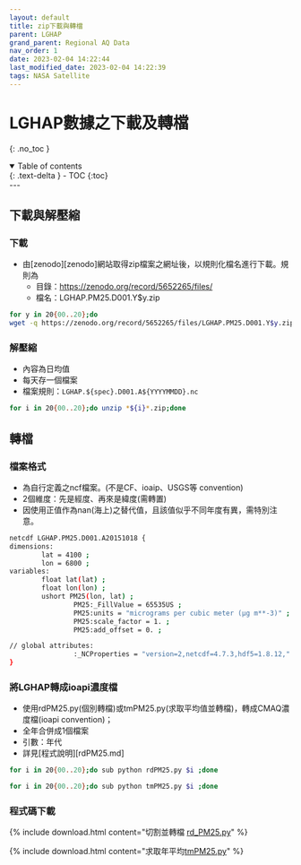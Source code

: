 ```yaml
---
layout: default
title: zip下載與轉檔
parent: LGHAP
grand_parent: Regional AQ Data
nav_order: 1
date: 2023-02-04 14:22:44
last_modified_date: 2023-02-04 14:22:39
tags: NASA Satellite
---
```


# LGHAP數據之下載及轉檔
{: .no_toc }

<details open markdown="block">
  <summary>
    Table of contents
  </summary>
  {: .text-delta }
- TOC
{:toc}
</details>
---

## 下載與解壓縮

### 下載

- 由[zenodo][zenodo]網站取得zip檔案之網址後，以規則化檔名進行下載。規則為
  - 目錄：https://zenodo.org/record/5652265/files/
  - 檔名：LGHAP.PM25.D001.Y$y.zip

```bash
for y in 20{00..20};do 
wget -q https://zenodo.org/record/5652265/files/LGHAP.PM25.D001.Y$y.zip;done &
```

### 解壓縮

- 內容為日均值
- 每天存一個檔案
- 檔案規則：`LGHAP.${spec}.D001.A${YYYYMMDD}.nc`

```bash
for i in 20{00..20};do unzip *${i}*.zip;done
```

## 轉檔

### 檔案格式

- 為自行定義之ncf檔案。(不是CF、ioaip、USGS等 convention)
- 2個維度：先是經度、再來是緯度(需轉置)
- 因使用正值作為nan(海上)之替代值，且該值似乎不同年度有異，需特別注意。

```bash
netcdf LGHAP.PM25.D001.A20151018 {
dimensions:
        lat = 4100 ;
        lon = 6800 ;
variables:
        float lat(lat) ;
        float lon(lon) ;
        ushort PM25(lon, lat) ;
                PM25:_FillValue = 65535US ;
                PM25:units = "micrograms per cubic meter (μg m**-3)" ;
                PM25:scale_factor = 1. ;
                PM25:add_offset = 0. ;

// global attributes:
                :_NCProperties = "version=2,netcdf=4.7.3,hdf5=1.8.12," ;
}
```

### 將LGHAP轉成ioapi濃度檔

- 使用rdPM25.py(個別轉檔)或tmPM25.py(求取平均值並轉檔)，轉成CMAQ濃度檔(ioapi convention)；
- 全年合併成1個檔案
- 引數：年代
- 詳見[程式說明][rdPM25.md]

```bash
for i in 20{00..20};do sub python rdPM25.py $i ;done

for i in 20{00..20};do sub python tmPM25.py $i ;done
```

### 程式碼下載

{% include download.html content="切割並轉檔
[rd_PM25.py](https://github.com/sinotec2/Focus-on-Air-Quality/blob/main/AQana/GAQuality/LGHAP/rd_PM25.py)" %}

{% include download.html content="求取年平均[tmPM25.py](https://github.com/sinotec2/Focus-on-Air-Quality/blob/main/AQana/GAQuality/LGHAP/tmPM25.py)" %}
